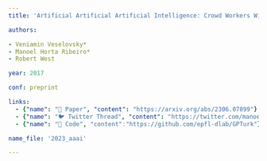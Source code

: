 ```yaml
---
title: 'Artificial Artificial Artificial Intelligence: Crowd Workers Widely Use Large Language Models for Text Production Tasks'

authors:

- Veniamin Veselovsky*
- Manoel Horta Ribeiro*
- Robert West

year: 2017

conf: preprint

links:
  - {"name": "📜 Paper", "content": "https://arxiv.org/abs/2306.07899"}
  - {"name": "🐦 Twitter Thread", "content": "https://twitter.com/manoelribeiro/status/1668986074801098754"}
  - {"name": "🔗️ Code", "content":"https://github.com/epfl-dlab/GPTurk"}

name_file: '2023_aaai'

---
```



